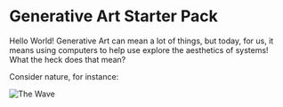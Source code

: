 Generative Art Starter Pack
===========================

Hello World! Generative Art can mean a lot of things, but today, for
us, it means using computers to help use explore the aesthetics of
systems! What the heck does that mean? 

Consider nature, for instance:

![The Wave](https://vincenttoups.github.io/ux-iron-yard/the-wave.jpg)


